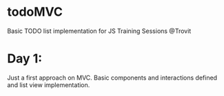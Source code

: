 todoMVC
=======

Basic TODO list implementation for JS Training Sessions @Trovit


Day 1:
=====

Just a first approach on MVC. Basic components and interactions defined and list view implementation.
